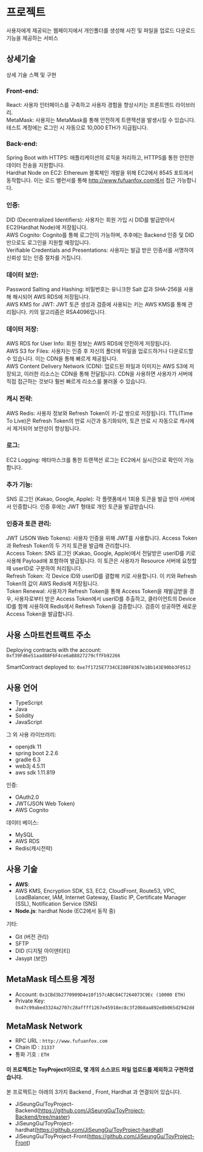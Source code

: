 # 프로젝트
사용자에게 제공되는 웹페이지에서 개인폴더를 생성해 사진 및 파일을 업로드 다운로드 기능을 제공하는 서비스

## 상세기술
상세 기술 스펙 및 구현
### **Front-end**:
React: 사용자 인터페이스를 구축하고 사용자 경험을 향상시키는 프론트엔드 라이브러리. <br>
MetaMask: 사용자는 MetaMask를 통해 안전하게 트랜잭션을 발생시킬 수 있습니다. 테스트 계정에는 로그인 시 자동으로 10,000 ETH가 지급됩니다.<br>
### **Back-end**:
Spring Boot with HTTPS: 애플리케이션의 로직을 처리하고, HTTPS를 통한 안전한 데이터 전송을 지원합니다.<br>
Hardhat Node on EC2: Ethereum 블록체인 개발을 위해 EC2에서 8545 포트에서 동작합니다. 이는 로드 밸런서를 통해 http://www.fufuanfox.com에서 접근 가능합니다.<br>
### **인증**:
DID (Decentralized Identifiers): 사용자는 회원 가입 시 DID를 발급받아서 EC2(Hardhat Node)에 저장됩니다.<br>
AWS Cognito: Cognito를 통해 로그인이 가능하며, 추후에는 Backend 인증 및 DID만으로도 로그인을 지원할 예정입니다.<br>
Verifiable Credentials and Presentations: 사용자는 발급 받은 인증서를 서명하여 신뢰성 있는 인증 절차를 거칩니다.<br>
### **데이터 보안**:
Password Salting and Hashing: 비밀번호는 유니크한 Salt 값과 SHA-256을 사용해 해시되어 AWS RDS에 저장됩니다.<br>
AWS KMS for JWT: JWT 토큰 생성과 검증에 사용되는 키는 AWS KMS를 통해 관리됩니다. 키의 알고리즘은 RSA4096입니다.<br>
### **데이터 저장**:
AWS RDS for User Info: 회원 정보는 AWS RDS에 안전하게 저장됩니다.<br>
AWS S3 for Files: 사용자는 인증 후 자신의 폴더에 파일을 업로드하거나 다운로드할 수 있습니다. 이는 CDN을 통해 빠르게 제공됩니다.<br>
AWS Content Delivery Network (CDN): 업로드된 파일과 이미지는 AWS S3에 저장되고, 이러한 리소스는 CDN을 통해 전달됩니다. CDN을 사용하면 사용자가 서버에 직접 접근하는 것보다 훨씬 빠르게 리소스를 불러올 수 있습니다.<br>
### **캐시 전략**:
AWS Redis: 사용자 정보와 Refresh Token이 키-값 쌍으로 저장됩니다. TTL(Time To Live)은 Refresh Token의 만료 시간과 동기화되어, 토큰 만료 시 자동으로 캐시에서 제거되어 보안성이 향상됩니다.<br>
### **로그**:
EC2 Logging: 메타마스크를 통한 트랜잭션 로그는 EC2에서 실시간으로 확인이 가능합니다.<br>
### **추가 기능**:
SNS 로그인 (Kakao, Google, Apple): 각 플랫폼에서 1회용 토큰을 발급 받아 서버에서 인증합니다. 인증 후에는 JWT 형태로 개인 토큰을 발급받습니다.<br>
### **인증과 토큰 관리**:
JWT (JSON Web Tokens): 사용자 인증을 위해 JWT를 사용합니다. Access Token과 Refresh Token의 두 가지 토큰을 발급해 관리합니다.<br>
Access Token: SNS 로그인 (Kakao, Google, Apple)에서 전달받은 userID를 키로 사용해 Payload에 포함하여 발급됩니다. 이 토큰은 사용자가 Resource 서버에 요청할 때 userID로 구분하여 처리됩니다.<br>
Refresh Token: 각 Device ID와 userID를 결합해 키로 사용합니다. 이 키와 Refresh Token의 값이 AWS Redis에 저장됩니다.<br>
Token Renewal: 사용자가 Refresh Token을 통해 Access Token을 재발급받을 경우, 사용자로부터 받은 Access Token에서 userID를 추출하고, 클라이언트의 Device ID를 함께 사용하여 Redis에서 Refresh Token을 검증합니다. 검증이 성공하면 새로운 Access Token을 발급합니다.<br>

## 사용 스마트컨트랙트 주소
Deploying contracts with the account: `0xf39Fd6e51aad88F6F4ce6aB8827279cffFb92266`<p>
SmartContract deployed to: `0xe7f1725E7734CE288F8367e1Bb143E90bb3F0512`

## 사용 언어
- TypeScript
- Java
- Solidity
- JavaScript

그 외 사용 라이브러리:
- openjdk 11
- spring boot 2.2.6
- gradle 6.3
- web3j 4.5.11
- aws sdk 1.11.819

인증:
- OAuth2.0
- JWT(JSON Web Token)
- AWS Cognito

데이터 베이스:
- MySQL
- AWS RDS
- Redis(캐시전략)
## 사용 기술
- **AWS**:
- AWS KMS, Encryption SDK, S3, EC2, CloudFront, Route53, VPC, LoadBalancer, IAM, Internet Gateway, Elastic IP, Certificate Manager (SSL), Notification Service (SNS) 
- **Node.js**: hardhat Node (EC2에서 동작 중)

기타:
- Git (버전 관리)
- SFTP
- DID (디지털 아이덴티티)
- Jasypt (보안)


## MetaMask 테스트용 계정
- Account: `0x1CBd3b2770909D4e10f157cABC84C7264073C9Ec (10000 ETH)`
- Private Key: `0x47c99abed3324a2707c28affff1267e45918ec8c3f20b8aa892e8b065d2942dd`
## MetaMask Network 
- RPC URL : `http://www.fufuanfox.com`
- Chain ID : `31337`
- 통화 기호 : `ETH`

#### 이 프로젝트는 ToyProject이므로, 몇 개의 소스코드 파일 업로드를 제외하고 구현하였습니다.

본 프로젝트는 아래의 3가지 Backend , Front, Hardhat 과 연결되어 있습니다.
- JiSeungGu/ToyProject-Backend(https://github.com/JiSeungGu/ToyProject-Backend/tree/master)
- JiSeungGu/ToyProject-hardhat(https://github.com/JiSeungGu/ToyProject-hardhat)
- JiSeungGu/ToyProject-Front(https://github.com/JiSeungGu/ToyProject-Front) 


